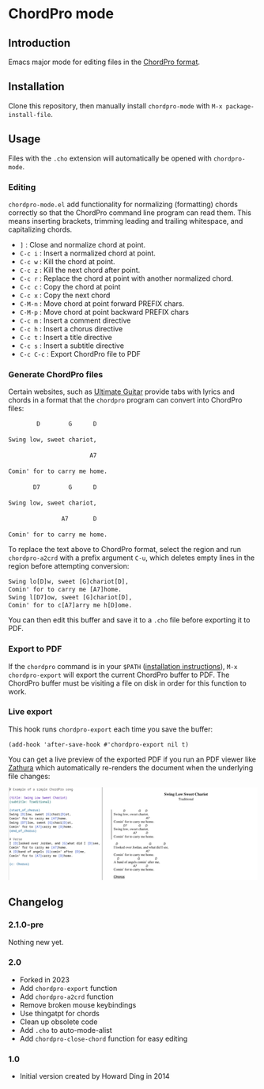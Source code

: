 # ChordPro mode

## Introduction

Emacs major mode for editing files in the [ChordPro
format](https://www.chordpro.org/chordpro/chordpro-introduction/).

## Installation

Clone this repository, then manually install `chordpro-mode` with `M-x
package-install-file`.

## Usage

Files with the `.cho` extension will automatically be opened with `chordpro-mode`.

### Editing

`chordpro-mode.el` add functionality for normalizing (formatting)
chords correctly so that the ChordPro command line program can read
them. This means inserting brackets, trimming leading and trailing
whitespace, and capitalizing chords.

* `]`        : Close and normalize chord at point.
* `C-c i`    : Insert a normalized chord at point.
* `C-c w`    : Kill the chord at point.
* `C-c z`    : Kill the next chord after point.
* `C-c r`    : Replace the chord at point with another normalized chord.
* `C-c c`    : Copy the chord at point
* `C-c x`    : Copy the next chord
* `C-M-n`    : Move chord at point forward PREFIX chars.
* `C-M-p`    : Move chord at point backward PREFIX chars
* `C-c m`    : Insert a comment directive
* `C-c h`    : Insert a chorus directive
* `C-c t`    : Insert a title directive
* `C-c s`    : Insert a subtitle directive
* `C-c C-c`  : Export ChordPro file to PDF

### Generate ChordPro files

Certain websites, such as [Ultimate
Guitar](https://www.ultimate-guitar.com/) provide tabs with lyrics and
chords in a format that the `chordpro` program can convert into
ChordPro files:

```
        D        G      D

Swing low, sweet chariot,

                       A7

Comin' for to carry me home.

       D7        G      D

Swing low, sweet chariot,

               A7       D

Comin' for to carry me home.
```

To replace the text above to ChordPro format, select the region and
run `chordpro-a2crd` with a prefix argument `C-u`, which deletes empty
lines in the region before attempting conversion:

```
Swing lo[D]w, sweet [G]chariot[D],
Comin' for to carry me [A7]home.
Swing l[D7]ow, sweet [G]chariot[D],
Comin' for to c[A7]arry me h[D]ome.
```

You can then edit this buffer and save it to a `.cho` file before
exporting it to PDF.

### Export to PDF

If the `chordpro` command is in your `$PATH` ([installation
instructions](https://www.chordpro.org/chordpro/ChordPro-Installation.html)),
`M-x chordpro-export` will export the current ChordPro buffer to PDF.
The ChordPro buffer must be visiting a file on disk in order for this
function to work.

### Live export

This hook runs `chordpro-export` each time you save the buffer:

```
(add-hook 'after-save-hook #'chordpro-export nil t)
```

You can get a live preview of the exported PDF if you run an PDF
viewer like [Zathura](https://pwmt.org/projects/zathura/) which
automatically re-renders the document when the underlying file
changes:

![demo.png](./img/demo.png)

## Changelog

### 2.1.0-pre

Nothing new yet.

### 2.0

- Forked in 2023
- Add `chordpro-export` function
- Add `chordpro-a2crd` function
- Remove broken mouse keybindings
- Use thingatpt for chords
- Clean up obsolete code
- Add `.cho` to auto-mode-alist
- Add `chordpro-close-chord` function for easy editing

### 1.0

- Initial version created by Howard Ding in 2014
